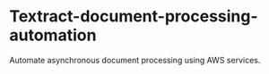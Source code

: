 # Textract-document-processing-automation
Automate asynchronous document processing using AWS services.
